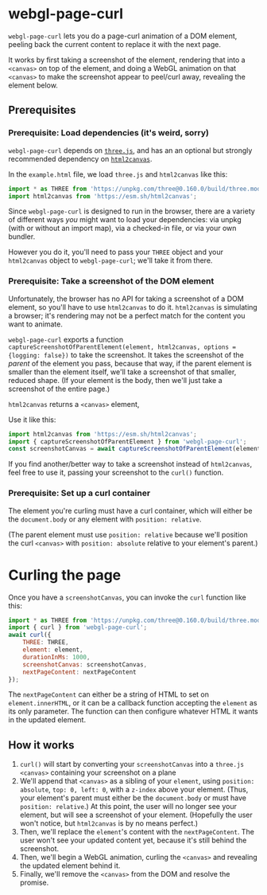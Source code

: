 # webgl-page-curl

`webgl-page-curl` lets you do a page-curl animation of a DOM element, peeling back the current content to replace it with the next page.

It works by first taking a screenshot of the element, rendering that into a `<canvas>` on top of the element, and doing a WebGL animation on that `<canvas>` to make the screenshot appear to peel/curl away, revealing the element below.

## Prerequisites

### Prerequisite: Load dependencies (it's weird, sorry)

`webgl-page-curl` depends on [`three.js`](https://threejs.org/), and has an an optional but strongly recommended dependency on [`html2canvas`](https://html2canvas.hertzen.com/).

In the `example.html` file, we load `three.js` and `html2canvas` like this:

```js
import * as THREE from 'https://unpkg.com/three@0.160.0/build/three.module.js';
import html2canvas from 'https://esm.sh/html2canvas';
```

Since `webgl-page-curl` is designed to run in the browser, there are a variety of different ways _you_ might want to load your dependencies: via unpkg (with or without an import map), via a checked-in file, or via your own bundler.

However you do it, you'll need to pass your `THREE` object and your `html2canvas` object to `webgl-page-curl`; we'll take it from there.

### Prerequisite: Take a screenshot of the DOM element

Unfortunately, the browser has no API for taking a screenshot of a DOM element, so you'll have to use `html2canvas` to do it. `html2canvas` is simulating a browser; it's rendering may not be a perfect match for the content you want to animate.

`webgl-page-curl` exports a function `captureScreenshotOfParentElement(element, html2canvas, options = {logging: false})` to take the screenshot. It takes the screenshot of the _parent_ of the element you pass, because that way, if the parent element is smaller than the element itself, we'll take a screenshot of that smaller, reduced shape. (If your element is the body, then we'll just take a screenshot of the entire page.)

`html2canvas` returns a `<canvas>` element,

Use it like this:

```js
import html2canvas from 'https://esm.sh/html2canvas';
import { captureScreenshotOfParentElement } from 'webgl-page-curl';
const screenshotCanvas = await captureScreenshotOfParentElement(element, html2canvas);
```

If you find another/better way to take a screenshot instead of `html2canvas`, feel free to use it, passing your screenshot to the `curl()` function.

### Prerequisite: Set up a curl container

The element you're curling must have a curl container, which will either be the `document.body` or any element with `position: relative`.

(The parent element must use `position: relative` because we'll position the curl `<canvas>` with `position: absolute` relative to your element's parent.)

# Curling the page

Once you have a `screenshotCanvas`, you can invoke the `curl` function like this:

```js
import * as THREE from 'https://unpkg.com/three@0.160.0/build/three.module.js';
import { curl } from 'webgl-page-curl';
await curl({
    THREE: THREE,
    element: element,
    durationInMs: 1000,
    screenshotCanvas: screenshotCanvas,
    nextPageContent: nextPageContent
});
```

The `nextPageContent` can either be a string of HTML to set on `element.innerHTML`, or it can be a callback function accepting the `element` as its only parameter. The function can then configure whatever HTML it wants in the updated element.

## How it works

1. `curl()` will start by converting your `screenshotCanvas` into a `three.js` `<canvas>` containing your screenshot on a plane
2. We'll append that `<canvas>` as a sibling of your `element`, using `position: absolute`, `top: 0, left: 0`, with a `z-index` above your element. (Thus, your element's parent must either be the `document.body` or must have `position: relative`.)
    At this point, the user will no longer see your element, but will see a screenshot of your element. (Hopefully the user won't notice, but `html2canvas` is by no means perfect.)
3. Then, we'll replace the `element`'s content with the `nextPageContent`.
    The user won't see your updated content yet, because it's still behind the screenshot.
4. Then, we'll begin a WebGL animation, curling the `<canvas>` and revealing the updated element behind it.
5. Finally, we'll remove the `<canvas>` from the DOM and resolve the promise.
